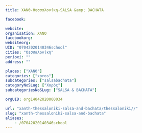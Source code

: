 ```yaml
---
title: ΧΑΝΘ-Θεσσαλονίκη-SALSA &amp; BACHATA

facebook:

website:
organisation: ΧΑΝΘ
facebookorg:
websiteorg:
UID: "07042020140346school"
cities: "Θεσσαλονίκη"
perioxi: ""
address: ""

places: ["ΧΑΝΘ"]
categories: ["xoros"]
subcategories: ["salsabachata"]
categoryNoSLug: ["Χορός"]
subcategoriesNoSLug: ["SALSA & BACHATA"]

orgUID: org14042020000034

url: "xanth-thessaloniki-salsa-and-bachata/thessaloniki//"
slug: "xanth-thessaloniki-salsa-and-bachata"
aliases:
    - /07042020140346school
---
```





